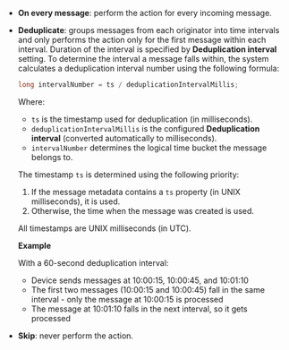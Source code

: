 - **On every message**: perform the action for every incoming message.
- **Deduplicate**: groups messages from each originator into time intervals and only performs the action only for the first message within each interval. 
  Duration of the interval is specified by **Deduplication interval** setting.
  To determine the interval a message falls within, the system calculates a deduplication interval number using the following formula:
  ```java
  long intervalNumber = ts / deduplicationIntervalMillis;
  ```
  Where:
    - `ts` is the timestamp used for deduplication (in milliseconds).
    - `deduplicationIntervalMillis` is the configured **Deduplication interval** (converted automatically to milliseconds).
    - `intervalNumber` determines the logical time bucket the message belongs to.

  The timestamp `ts` is determined using the following priority:
    1. If the message metadata contains a `ts` property (in UNIX milliseconds), it is used.
    2. Otherwise, the time when the message was created is used.

  All timestamps are UNIX milliseconds (in UTC).

  **Example** 

  With a 60-second deduplication interval:
  - Device sends messages at 10:00:15, 10:00:45, and 10:01:10
  - The first two messages (10:00:15 and 10:00:45) fall in the same interval - only the message at 10:00:15 is processed
  - The message at 10:01:10 falls in the next interval, so it gets processed
- **Skip**: never perform the action.
